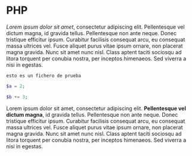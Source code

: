 # PHP

*Lorem ipsum dolor sit amet*, consectetur adipiscing elit. Pellentesque vel dictum magna, id gravida tellus. Pellentesque non ante neque. Donec tristique efficitur ipsum. Curabitur facilisis consequat arcu, eu consequat massa ultrices vel. Fusce aliquet purus vitae ipsum ornare, non placerat magna gravida. Nunc sit amet nunc nisl. Class aptent taciti sociosqu ad litora torquent per conubia nostra, per inceptos himenaeos. Sed viverra a nisi in egestas.

`esto es un fichero de prueba`

```php
$a = 2;

$b += 3;
```

Lorem ipsum dolor sit amet, consectetur adipiscing elit. **Pellentesque vel dictum magna**, id gravida tellus. Pellentesque non ante neque. Donec tristique efficitur ipsum. Curabitur facilisis consequat arcu, eu consequat massa ultrices vel. Fusce aliquet purus vitae ipsum ornare, non placerat magna gravida. Nunc sit amet nunc nisl. Class aptent taciti sociosqu ad litora torquent per conubia nostra, per inceptos himenaeos. Sed viverra a nisi in egestas.
